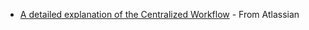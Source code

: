 <panel header="{{ icon_resource }} Resources" expanded>

* [A detailed explanation of the Centralized Workflow](https://www.atlassian.com/git/tutorials/comparing-workflows#centralized-workflow) - From Atlassian

</panel>
